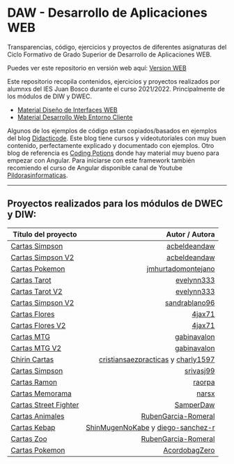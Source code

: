 # DAW - Desarrollo de Aplicaciones WEB
 Transparencias, código, ejercicios y proyectos de diferentes asignaturas del Ciclo Formativo de Grado Superior de Desarrollo de Aplicaciones WEB.

 Puedes ver este repositorio en versión web aquí: [Version WEB](https://ajpelaez.github.io/DAW/)

 Este repositorio recopila contenidos, ejercicios y proyectos realizados por alumnxs del IES Juan Bosco durante el curso 2021/2022. Principalmente de los módulos de DIW y DWEC.

 - [Material Diseño de Interfaces WEB](https://github.com/ajpelaez/DAW/tree/main/DIW)
 - [Material Desarrollo Web Entorno Cliente](https://github.com/ajpelaez/DAW/tree/main/DWEC)


 Algunos de los ejemplos de código estan copiados/basados en ejemplos del blog [Didacticode](https://didacticode.com/). Este blog tiene cursos y videotutoriales con muy buen contenido, perfectamente explicado y documentado con ejemplos.
 Otro blog de referencia es [Coding Potions](https://codingpotions.com/) donde hay material muy bueno para empezar con Angular.
 Para iniciarse con este framework también recomiendo el curso de Angular disponible canal de Youtube [Pildorasinformaticas](https://www.youtube.com/watch?v=fXpMiweCC_o&list=PLU8oAlHdN5BnNAe8zXnuBNzKID39DUwcO).


 ---

## Proyectos realizados para los módulos de DWEC y DIW:


| Título del proyecto  | Autor / Autora |
| ------------- |-------------:|
| [Cartas Simpson](Proyectos_DWEC_DIW/CARTAS_SIMPSON_ACB) | [acbeldeandaw](https://github.com/acbeldeandaw) |
| [Cartas Simpson V2](Proyectos_DWEC_DIW/CARTAS_SIMPSON_V2_ACB) | [acbeldeandaw](https://github.com/acbeldeandaw) |
| [Cartas Pokemon](Proyectos_DWEC_DIW/CARTAS_POKE) | [jmhurtadomontejano](https://github.com/jmhurtadomontejano) |
| [Cartas Tarot](Proyectos_DWEC_DIW/CARTAS_TAROT) | [evelynn333](https://github.com/evelynn333) |
| [Cartas Tarot V2](Proyectos_DWEC_DIW/CARTAS_TAROT_V2) | [evelynn333](https://github.com/evelynn333) |
| [Cartas Simpson V2](Proyectos_DWEC_DIW/CARTAS_SANDRA) | [sandrablano96](https://github.com/sandrablano96) |
| [Cartas Flores](Proyectos_DWEC_DIW/CARTAS_FLORES) | [4jax71](https://github.com/4jax71) |
| [Cartas Flores V2](Proyectos_DWEC_DIW/CARTAS_FLORES_V2) | [4jax71](https://github.com/4jax71) |
| [Cartas MTG](Proyectos_DWEC_DIW/CARTAS_MTG) | [gabinavalon](https://github.com/gabinavalon) |
| [Cartas MTG V2](Proyectos_DWEC_DIW/CARTAS_MTG_V2) | [gabinavalon](https://github.com/gabinavalon) |
| [Chirin Cartas](Proyectos_DWEC_DIW/CARTAS_CHIRINGUITO) | [cristiansaezpracticas](https://github.com/cristiansaezpracticas) y [charly1597](https://github.com/charly1597)|
| [Cartas Simpson](Proyectos_DWEC_DIW/CARTAS_SAMUEL) | [srivasj99](https://github.com/srivasj99) |
| [Cartas Ramon](Proyectos_DWEC_DIW/CARTAS_MINECRAFT) | [raorpa](https://github.com/raorpa) |
| [Cartas Memorama](Proyectos_DWEC_DIW/CARTAS_MEMORAMA) | [narsx](https://github.com/narsx) |
| [Cartas Street Fighter](Proyectos_DWEC_DIW/CARTAS_FIGHT) | [SamperDaw](https://github.com/SamperDaw) |
| [Cartas Animales](Proyectos_DWEC_DIW/CARTAS_ANIMALES) | [RubenGarcia-Romeral](https://github.com/RubenGarcia-Romeral) |
| [Cartas Kebap](Proyectos_DWEC_DIW/CARTAS_KEBAP) | [ShinMugenNoKabe](https://github.com/ShinMugenNoKabe) y [diego-sanchez-r](https://github.com/diego-sanchez-r) |
| [Cartas Zoo](Proyectos_DWEC_DIW/CARTAS_ANIMALES) | [RubenGarcia-Romeral](https://github.com/RubenGarcia-Romeral) |
| [Cartas Pokemon](Proyectos_DWEC_DIW/CARTAS_POKEMON_ALT) | [AcordobagZero](https://github.com/AcordobagZero) |
